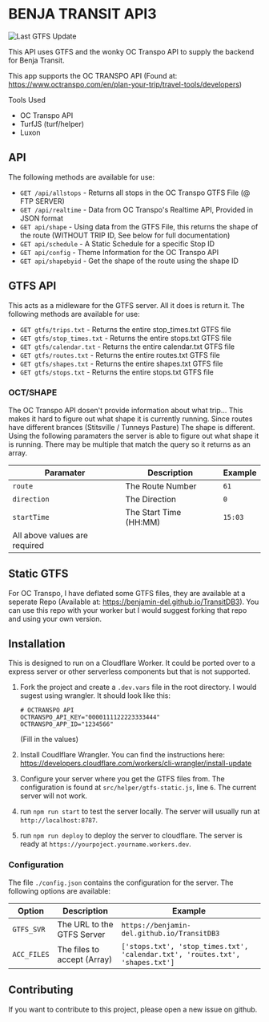 # BENJA TRANSIT API3

![Last GTFS Update](https://img.shields.io/badge/dynamic/json?url=https%3A%2F%2Fraw.githubusercontent.com%2FBenjamin-del%2FTransitDB3%2Fmain%2Fupdate.json&query=update&label=Last%20GTFS%20Update&color=red) 

This API uses GTFS and the wonky OC Transpo API to supply the backend for Benja Transit.

This app supports the OC TRANSPO API (Found at: https://www.octranspo.com/en/plan-your-trip/travel-tools/developers)

Tools Used
- OC Transpo API
- TurfJS (turf/helper)
- Luxon

## API
The following methods are available for use:
 - `GET /api/allstops` - Returns all stops in the OC Transpo GTFS File (@ FTP SERVER)
 - `GET /api/realtime` - Data from OC Transpo's Realtime API, Provided in JSON format
 - `GET api/shape` - Using data from the GTFS File, this returns the shape of the route (WITHOUT TRIP ID, See below for full documentation)
 - `GET api/schedule` - A Static Schedule for a specific Stop ID
 - `GET api/config` - Theme Information for the OC Transpo API
 - `GET api/shapebyid` - Get the shape of the route using the shape ID

## GTFS API
This acts as a midleware for the GTFS server. All it does is return it. The following methods are available for use:
 - `GET gtfs/trips.txt` - Returns the entire stop_times.txt GTFS file
 - `GET gtfs/stop_times.txt` - Returns the entire stops.txt GTFS file
 - `GET gtfs/calendar.txt` - Returns the entire calendar.txt GTFS file
 - `GET gtfs/routes.txt` - Returns the entire routes.txt GTFS file
 - `GET gtfs/shapes.txt` - Returns the entire shapes.txt GTFS file
 - `GET gtfs/stops.txt` - Returns the entire stops.txt GTFS file

### OCT/SHAPE

The OC Transpo API dosen't provide information about what trip... This makes it hard to figure out what shape it is currently running. Since routes have different brances (Stitsville / Tunneys Pasture) The shape is different. Using the following paramaters the server is able to figure out what shape it is running. There may be multiple that match the query so it returns as an array.

| Paramater     | Description              | Example           |
| ------------- | -------------------------| ----------------- |
| `route`       | The Route Number         | `61`              | 
| `direction`   | The Direction            | `0`               | 
| `startTime`   | The Start Time (HH:MM)   | `15:03`           |
| All above values are required                                |


## Static GTFS
For OC Transpo, I have deflated some GTFS files, they are available at a seperate Repo (Available at: https://benjamin-del.github.io/TransitDB3). You can use this repo with your worker but I would suggest forking that repo and using your own version.


## Installation
This is designed to run on a Cloudflare Worker. It could be ported over to a express server or other serverless components but that is not supported.

1. Fork the project and create a `.dev.vars` file in the root directory. I would sugest using wrangler. It should look like this:


    ```
    # OCTRANSPO API
    OCTRANSPO_API_KEY="0000111122223333444"
    OCTRANSPO_APP_ID="1234566"
    ```
    (Fill in the values)
    
2. Install Coudlflare Wrangler. You can find the instructions here: https://developers.cloudflare.com/workers/cli-wrangler/install-update

3. Configure your server where you get the GTFS files from. The configuration is found at `src/helper/gtfs-static.js`, line `6`. The current server will not work.

4. run `npm run start` to test the server locally. The server will usually run at `http://localhost:8787`.

5. run `npm run deploy` to deploy the server to cloudflare. The server is ready at  `https://yourpoject.yourname.workers.dev`.

### Configuration
The file `./config.json` contains the configuration for the server. The following options are available:

| Option            | Description                   | Example                                                                       |
| ----------------- | ----------------------------- | ----------------------------------------------------------------------------- |
| `GTFS_SVR`        | The URL to the GTFS Server    | `https://benjamin-del.github.io/TransitDB3`                                   |
| `ACC_FILES`       | The files to accept (Array)   | `['stops.txt', 'stop_times.txt', 'calendar.txt', 'routes.txt', 'shapes.txt']` |

## Contributing
If you want to contribute to this project, please open a new issue on github.
